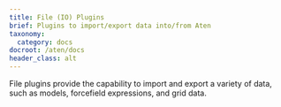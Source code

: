 ```yaml
---
title: File (IO) Plugins
brief: Plugins to import/export data into/from Aten
taxonomy:
  category: docs
docroot: /aten/docs
header_class: alt
---
```


File plugins provide the capability to import and export a variety of data, such as models, forcefield expressions, and grid data.
